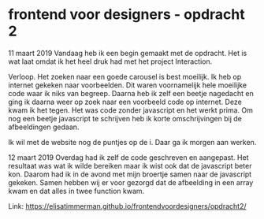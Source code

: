 # frontend voor designers - opdracht 2

11 maart 2019
Vandaag heb ik een begin gemaakt met de opdracht. Het is wat laat omdat ik het heel druk had met het project Interaction.

Verloop.
Het zoeken naar een goede carousel is best moeilijk. Ik heb op internet gekeken naar voorbeelden. Dit waren voornamelijk hele moeilijke code waar ik niks van begreep. Daarna heb ik zelf een beetje nagedacht en ging ik daarna weer op zoek naar een voorbeeld code op internet. Deze kwam ik het tegen. Het was code zonder javascript en het werkt prima. Om nog een beetje javascript te schrijven heb ik korte omschrijvingen bij de afbeeldingen gedaan.

Ik wil met de website nog de puntjes op de i. Daar ga ik morgen aan werken.

12 maart 2019
Overdag had ik zelf de code geschreven en aangepast. Het resultaat was wat ik wilde bereiken maar ik wist ook dat de javascript beter kon. Daarom had ik in de avond met mijn broertje samen naar de javascript gekeken. Samen hebben wij er voor gezorgd dat de afbeelding in een array kwam en dat alles in twee function kwam.

Link: https://elisatimmerman.github.io/frontendvoordesigners/opdracht2/


